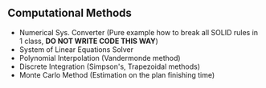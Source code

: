 ## Computational Methods

* Numerical Sys. Converter (Pure example how to break all SOLID rules in 1 class, **DO NOT WRITE CODE THIS WAY**)
* System of Linear Equations Solver
* Polynomial Interpolation (Vandermonde method)
* Discrete Integration (Simpson's, Trapezoidal methods)
* Monte Carlo Method (Estimation on the plan finishing time)